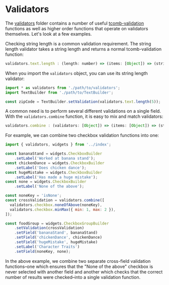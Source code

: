 # Validators

The [validators](../src/validators) folder contains a number of useful
[tcomb-validation](https://github.com/gcanti/tcomb-validation) functions as
well as higher order functions that operate on validators themselves. Let's
look at a few examples.

Checking string length is a common validation requirement. The string length
validator takes a string length and returns a normal tcomb-validation function:

```js
validators.text.length : (length: number) => (items: [Object]) => (string | null)
```

When you import the `validators` object, you can use its string length validator:

```js
import * as validators from './path/to/validators';
import TextBuilder from './path/to/TextBuilder';

const zipCode = TextBuilder.setValidation(validators.text.length(5));
```

A common need is to perform several different validations on a single field.
With the `validators.combine` function, it is easy to mix and match validators:

```js
validators.combine : (validators: [Object]) => (items: [Object]) => (string | null)
```

For example, we can combine two checkbox validation functions into one:

```js
import { validators, widgets } from '../index';

const bananaStand = widgets.CheckboxBuilder
    .setLabel('Worked at banana stand');
const chickenDance = widgets.CheckboxBuilder
    .setLabel('Does chicken dance');
const hugeMistake = widgets.CheckboxBuilder
    .setLabel('Has made a huge mistake');
const none = widgets.CheckboxBuilder
    .setLabel('None of the above');

const noneKey = 'isNone';
const crossValidation = validators.combine([
  validators.checkbox.noneOfAbove(noneKey),
  validators.checkbox.minMax({ min: 1, max: 2 }),
]);

const foodGroup = widgets.CheckboxGroupBuilder
    .setValidation(crossValidation)
    .setField('bananaStand', bananaStand)
    .setField('chickenDance', chickenDance)
    .setField('hugeMistake', hugeMistake)
    .setLabel('Character Traits')
    .setField(noneKey, none);
```

In the above example, we combine two separate cross-field validation functions–one
which ensures that the "None of the above" checkbox is never selected with
another field and another which checks that the correct number of results were
checked–into a single validation function.
